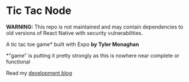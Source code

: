 # Tic Tac Node

**WARNING:** This repo is not maintained and may contain dependencies to old versions of React Native with security vulnerabilities.

A tic tac toe game* built with Expo
**by Tyler Monaghan**

\*"game" is putting it pretty strongly as this is nowhere near complete or functional

Read my [development blog](https://blog.tylermonaghan.com/2018/10/tic-tac-node.html)
